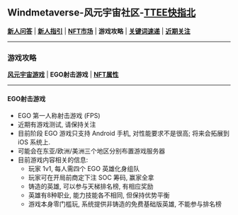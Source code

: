 ## Windmetaverse-风元宇宙社区-[TTEE快指北](Readme.md)

[**新人问答**](新人问答.md) | [**新人指引**](新人指引.md) | [**NFT市场**](NFT市场.md) | **游戏攻略** | [**关键词速递**](关键词速递.md) | [**近期关注**](近期关注.md)

---

### 游戏攻略

[**风元宇宙游戏**](游戏攻略.md) | **EGO射击游戏** | [**NFT属性**](NFT属性.md)

---

#### EGO射击游戏

- EGO 第一人称射击游戏 (FPS)
- 近期有游戏测试, 请保持关注
- 目前阶段 EGO 游戏只支持 Android 手机, 对性能要求不是很高; 将来会拓展到 iOS 系统上.
- 可能会在东亚/欧洲/美洲三个地区分别布置游戏服务器
- 目前游戏内容相关的信息:
  - 玩家 1v1, 每人需四个 EGO 英雄化身组队
  - 玩家可在开局前商定下注 SOC 筹码, 赢家全拿
  - 铸造的英雄, 可以参与天梯排名榜, 有相应奖励
  - 英雄有8种职业, 能力技能各不相同, 但保持优势平衡
  - 游戏本身零门槛玩, 系统提供非铸造的免费基础版英雄, 不能参与排名榜
